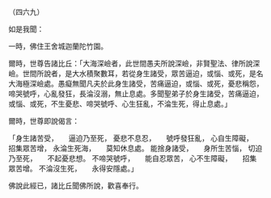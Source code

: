 （四六九）

如是我聞：

一時，佛住王舍城迦蘭陀竹園。

爾時，世尊告諸比丘：「大海深嶮者，此世間愚夫所說深嶮，非賢聖法、律所說深嶮。世間所說者，是大水積聚數耳，若從身生諸受，眾苦逼迫，或惱、或死，是名大海極深嶮處。愚癡無聞凡夫於此身生諸受，苦痛逼迫，或惱、或死，憂悲稱怨，啼哭號呼，心亂發狂，長淪沒溺，無止息處。多聞聖弟子於身生諸受，苦痛逼迫，或惱、或死，不生憂悲、啼哭號呼、心生狂亂，不淪生死，得止息處。」

爾時，世尊即說偈言：

「身生諸苦受，　　逼迫乃至死，
憂悲不息忍，　　號呼發狂亂，
心自生障礙，　　招集眾苦增，
永淪生死海，　　莫知休息處。
能捨身諸受，　　身所生苦惱，
切迫乃至死，　　不起憂悲想。
不啼哭號呼，　　能自忍眾苦，
心不生障礙，　　招集眾苦增。
不淪沒生死，　　永得安隱處。」

佛說此經已，諸比丘聞佛所說，歡喜奉行。



